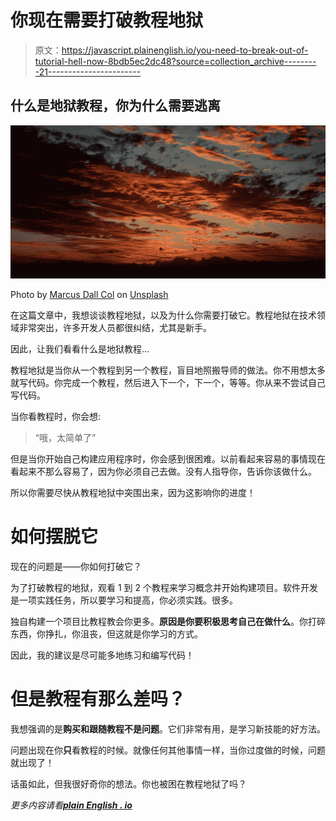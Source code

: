 # 你现在需要打破教程地狱

> 原文：<https://javascript.plainenglish.io/you-need-to-break-out-of-tutorial-hell-now-8bdb5ec2dc48?source=collection_archive---------21----------------------->

## 什么是地狱教程，你为什么需要逃离

![](img/b3da8a03ac20bebf31b3184bc4d8b255.png)

Photo by [Marcus Dall Col](https://unsplash.com/@marcusdallcol?utm_source=medium&utm_medium=referral) on [Unsplash](https://unsplash.com?utm_source=medium&utm_medium=referral)

在这篇文章中，我想谈谈教程地狱，以及为什么你需要打破它。教程地狱在技术领域非常突出，许多开发人员都很纠结，尤其是新手。

因此，让我们看看什么是地狱教程…

教程地狱是当你从一个教程到另一个教程，盲目地照搬导师的做法。你不用想太多就写代码。你完成一个教程，然后进入下一个，下一个，等等。你从来不尝试自己写代码。

当你看教程时，你会想:

> “哦，太简单了”

但是当你开始自己构建应用程序时，你会感到很困难。以前看起来容易的事情现在看起来不那么容易了，因为你必须自己去做。没有人指导你，告诉你该做什么。

所以你需要尽快从教程地狱中突围出来，因为这影响你的进度！

# 如何摆脱它

现在的问题是——你如何打破它？

为了打破教程的地狱，观看 1 到 2 个教程来学习概念并开始构建项目。软件开发是一项实践任务，所以要学习和提高，你必须实践。很多。

独自构建一个项目比教程教会你更多。**原因是你要积极思考自己在做什么**。你打碎东西，你挣扎，你沮丧，但这就是你学习的方式。

因此，我的建议是尽可能多地练习和编写代码！

# 但是教程有那么差吗？

我想强调的是**购买和跟随教程不是问题**。它们非常有用，是学习新技能的好方法。

问题出现在你**只**看教程的时候。就像任何其他事情一样，当你过度做的时候，问题就出现了！

话虽如此，但我很好奇你的想法。你也被困在教程地狱了吗？

*更多内容请看*[***plain English . io***](http://plainenglish.io)